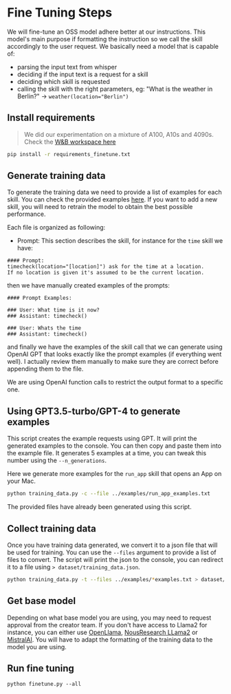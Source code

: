 # Fine Tuning Steps

We will fine-tune an OSS model adhere better at our instructions. This model's main purpose if formatting the instruction so we call the skill accordingly to the user request. We basically need a model that is capable of:
- parsing the input text from whisper
- deciding if the input text is a request for a skill
- deciding which skill is requested
- calling the skill with the right parameters, eg: "What is the weather in Berlin?" -> `weather(location="Berlin")`


## Install requirements

> We did our experimentation on a mixture of A100, A10s and 4090s. Check the [W&B workspace here](https://wandb.ai/l2k2/otto)

```bash
pip install -r requirements_finetune.txt
```

## Generate training data

To generate the training data we need to provide a list of examples for each skill. You can check the provided examples [here](examples/). If you want to add a new skill, you will need to retrain the model to obtain the best possible performance.

Each file is organized as following:
- Prompt: This section describes the skill, for instance for the `time` skill we have:
```
#### Prompt:
timecheck(location="[location]") ask for the time at a location. 
If no location is given it's assumed to be the current location.
```
then we have manually created examples of the prompts:
```
#### Prompt Examples:

### User: What time is it now?
### Assistant: timecheck()

### User: Whats the time
### Assistant: timecheck()
```
and finally we have the examples of the skill call that we can generate using OpenAI GPT that looks exactly like the prompt examples (if everything went well). I actually review them manually to make sure they are correct before appending them to the file.

We are using OpenAI function calls to restrict the output format to a specific one.

## Using GPT3.5-turbo/GPT-4 to generate examples

This script creates the example requests using GPT. It will print the generated examples to the console. You can then copy and paste them into the example file. It generates 5 examples at a time, you can tweak this number using the `--n_generations`.


Here we generate more examples for the `run_app` skill that opens an App on your Mac.

```bash
python training_data.py -c --file ../examples/run_app_examples.txt
```

The provided files have already been generated using this script.

## Collect training data

Once you have training data generated, we convert it to a json file that will be used for training. You can use the `--files` argument to provide a list of files to convert. The script will print the json to the console, you can redirect it to a file using `> dataset/training_data.json`.

```bash
python training_data.py -t --files ../examples/*examples.txt > dataset/training_data.json
```

## Get base model

Depending on what base model you are using, you may need to request approval from the creator team. 
If you don't have access to Llama2 for instance, you can either use [OpenLlama](https://huggingface.co/openlm-research), [NousResearch LLama2](https://huggingface.co/NousResearch/Llama-2-7b-hf) or [MistralAI](https://huggingface.co/mistralai/Mistral-7B-Instruct-v0.1). You will have to adapt the formatting of the training data to the model you are using.

## Run fine tuning

```
python finetune.py --all
```
